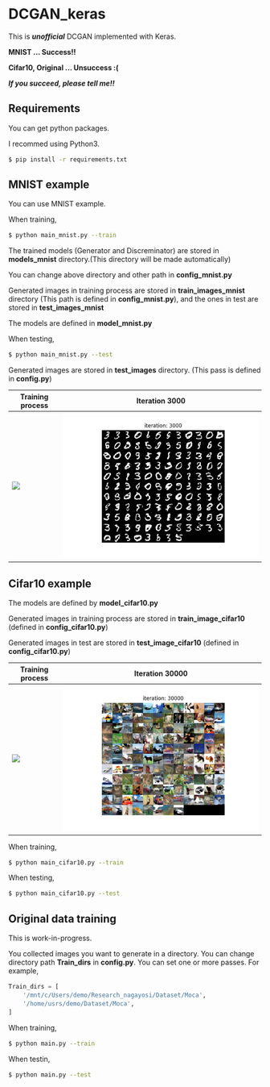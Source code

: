 # DCGAN_keras

This is ***unofficial*** DCGAN implemented with Keras.

**MNIST ... Success!!**

**Cifar10, Original ... Unsuccess :(**

***If you succeed, please tell me!!***

## Requirements

You can get python packages.

I recommed using Python3.

```bash
$ pip install -r requirements.txt
```

## MNIST example

You can use MNIST example.

When training,

```bash
$ python main_mnist.py --train
```

The trained models (Generator and Discreminator) are stored in **models_mnist** directory.(This directory will be made automatically)

You can change above directory and other path in **config_mnist.py**

Generated images in training process are stored in **train_images_mnist** directory (This path is defined in **config_mnist.py**), and the ones in test are stored in **test_images_mnist**

The models are defined in **model_mnist.py**

When testing,

```bash
$ python main_mnist.py --test
```

Generated images are stored in **test_images** directory. (This pass is defined in **config.py**)


|Training process|Iteration 3000|
|---|---|
|![](assets/mnist_result.gif)|![](assets/mnist_3000.jpg)|

## Cifar10 example

The models are defined by **model_cifar10.py**

Generated images in training process are stored in **train_image_cifar10** (defined in **config_cifar10.py**)

Generated images in test are stored in **test_image_cifar10** (defined in **config_cifar10.py**)

|Training process|Iteration 30000|
|---|---|
|![](assets/cifar10_result.gif)|![](assets/cifar10_30000.jpg)|

When training,

```bash
$ python main_cifar10.py --train
```

When testing,

```bash
$ python main_cifar10.py --test
```

## Original data training

This is work-in-progress.

You collected images you want to generate in a directory.
You can change directory path **Train\_dirs** in **config.py**.
You can set one or more passes.
For example, 
```python
Train_dirs = [
    '/mnt/c/Users/demo/Research_nagayosi/Dataset/Moca',
    '/home/usrs/demo/Dataset/Moca',
]
```

When training,

```bash
$ python main.py --train
```

When testin,

```bash
$ python main.py --test
```
